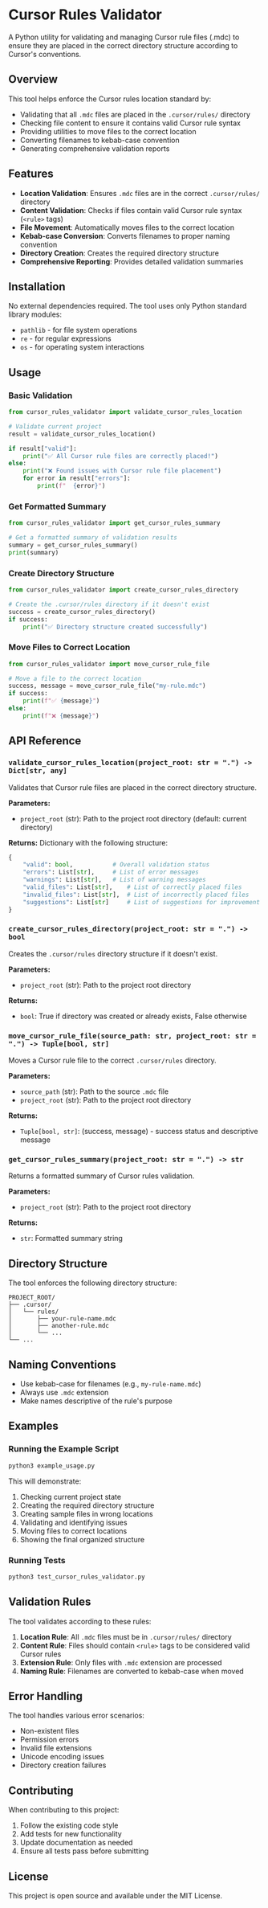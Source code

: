 # Cursor Rules Validator

A Python utility for validating and managing Cursor rule files (.mdc) to ensure they are placed in the correct directory structure according to Cursor's conventions.

## Overview

This tool helps enforce the Cursor rules location standard by:

- Validating that all `.mdc` files are placed in the `.cursor/rules/` directory
- Checking file content to ensure it contains valid Cursor rule syntax
- Providing utilities to move files to the correct location
- Converting filenames to kebab-case convention
- Generating comprehensive validation reports

## Features

- **Location Validation**: Ensures `.mdc` files are in the correct `.cursor/rules/` directory
- **Content Validation**: Checks if files contain valid Cursor rule syntax (`<rule>` tags)
- **File Movement**: Automatically moves files to the correct location
- **Kebab-case Conversion**: Converts filenames to proper naming convention
- **Directory Creation**: Creates the required directory structure
- **Comprehensive Reporting**: Provides detailed validation summaries

## Installation

No external dependencies required. The tool uses only Python standard library modules:

- `pathlib` - for file system operations
- `re` - for regular expressions
- `os` - for operating system interactions

## Usage

### Basic Validation

```python
from cursor_rules_validator import validate_cursor_rules_location

# Validate current project
result = validate_cursor_rules_location()

if result["valid"]:
    print("✅ All Cursor rule files are correctly placed!")
else:
    print("❌ Found issues with Cursor rule file placement")
    for error in result["errors"]:
        print(f"  {error}")
```

### Get Formatted Summary

```python
from cursor_rules_validator import get_cursor_rules_summary

# Get a formatted summary of validation results
summary = get_cursor_rules_summary()
print(summary)
```

### Create Directory Structure

```python
from cursor_rules_validator import create_cursor_rules_directory

# Create the .cursor/rules directory if it doesn't exist
success = create_cursor_rules_directory()
if success:
    print("✅ Directory structure created successfully")
```

### Move Files to Correct Location

```python
from cursor_rules_validator import move_cursor_rule_file

# Move a file to the correct location
success, message = move_cursor_rule_file("my-rule.mdc")
if success:
    print(f"✅ {message}")
else:
    print(f"❌ {message}")
```

## API Reference

### `validate_cursor_rules_location(project_root: str = ".") -> Dict[str, any]`

Validates that Cursor rule files are placed in the correct directory structure.

**Parameters:**
- `project_root` (str): Path to the project root directory (default: current directory)

**Returns:**
Dictionary with the following structure:
```python
{
    "valid": bool,           # Overall validation status
    "errors": List[str],     # List of error messages
    "warnings": List[str],   # List of warning messages
    "valid_files": List[str],    # List of correctly placed files
    "invalid_files": List[str],  # List of incorrectly placed files
    "suggestions": List[str]     # List of suggestions for improvement
}
```

### `create_cursor_rules_directory(project_root: str = ".") -> bool`

Creates the `.cursor/rules` directory structure if it doesn't exist.

**Parameters:**
- `project_root` (str): Path to the project root directory

**Returns:**
- `bool`: True if directory was created or already exists, False otherwise

### `move_cursor_rule_file(source_path: str, project_root: str = ".") -> Tuple[bool, str]`

Moves a Cursor rule file to the correct `.cursor/rules` directory.

**Parameters:**
- `source_path` (str): Path to the source `.mdc` file
- `project_root` (str): Path to the project root directory

**Returns:**
- `Tuple[bool, str]`: (success, message) - success status and descriptive message

### `get_cursor_rules_summary(project_root: str = ".") -> str`

Returns a formatted summary of Cursor rules validation.

**Parameters:**
- `project_root` (str): Path to the project root directory

**Returns:**
- `str`: Formatted summary string

## Directory Structure

The tool enforces the following directory structure:

```
PROJECT_ROOT/
├── .cursor/
│   └── rules/
│       ├── your-rule-name.mdc
│       ├── another-rule.mdc
│       └── ...
└── ...
```

## Naming Conventions

- Use kebab-case for filenames (e.g., `my-rule-name.mdc`)
- Always use `.mdc` extension
- Make names descriptive of the rule's purpose

## Examples

### Running the Example Script

```bash
python3 example_usage.py
```

This will demonstrate:
1. Checking current project state
2. Creating the required directory structure
3. Creating sample files in wrong locations
4. Validating and identifying issues
5. Moving files to correct locations
6. Showing the final organized structure

### Running Tests

```bash
python3 test_cursor_rules_validator.py
```

## Validation Rules

The tool validates according to these rules:

1. **Location Rule**: All `.mdc` files must be in `.cursor/rules/` directory
2. **Content Rule**: Files should contain `<rule>` tags to be considered valid Cursor rules
3. **Extension Rule**: Only files with `.mdc` extension are processed
4. **Naming Rule**: Filenames are converted to kebab-case when moved

## Error Handling

The tool handles various error scenarios:

- Non-existent files
- Permission errors
- Invalid file extensions
- Unicode encoding issues
- Directory creation failures

## Contributing

When contributing to this project:

1. Follow the existing code style
2. Add tests for new functionality
3. Update documentation as needed
4. Ensure all tests pass before submitting

## License

This project is open source and available under the MIT License.
